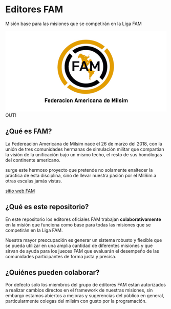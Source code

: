 # Editores FAM

Misión base para las misiones que se competirán en la Liga FAM

![LogoFAM](https://github.com/FAMEditores/baseLigaFAM/blob/master/GUI/milsim.jpg?raw=true) OUT!

## ¿Qué es FAM?

La Federeación Americana de Milsim nace el 26 de marzo del 2018, con la
unión de tres comunidades hermanas de simulación militar que compartían
la visión de la unificación bajo un mismo techo, el resto de sus homólogas
del continente americano.

surge este hermoso proyecto que pretende no solamente enaltecer la práctica
de esta disciplina, sino de llevar nuestra pasión por el MilSim a otras 
escalas jamás vistas.

[sitio web FAM](http://www.federacionamericanademilsim.com)

## ¿Qué es este repositorio?

En este repositorio los editores oficiales FAM trabajan **colaborativamente** en
la misión que funciona como base para todas las misiones que se competirán en la 
Liga FAM.

Nuestra mayor preocupación es generar un sistema robusto y flexible que se pueda 
utilizar en una amplia cantidad de diferentes misiones y que sirvan de ayuda para
los jueces FAM que evaluarán el desempeño de las comunidades participantes de forma
justa y precisa.

## ¿Quiénes pueden colaborar?

Por defecto sólo los miembros del grupo de editores FAM están autorizados a realizar
cambios directos en el framework de nuestras misiones, sin embargo estamos abiertos a
mejoras y sugerencias del público en general, particularmente colegas del milsim con
gusto por la programación.

